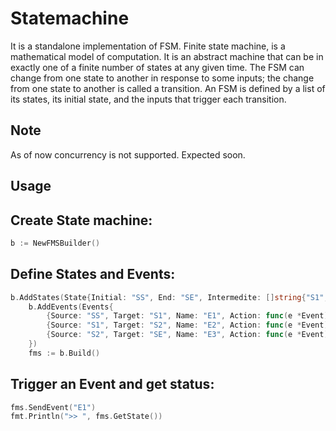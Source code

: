 # Statemachine
It is a standalone implementation of FSM.
Finite state machine, is a mathematical model of computation. It is an abstract machine that can be in exactly one of a finite number of states at any given time. The FSM can change from one state to another in response to some inputs; the change from one state to another is called a transition. An FSM is defined by a list of its states, its initial state, and the inputs that trigger each transition. 

## Note
As of now concurrency is not supported. Expected soon.

## Usage

## Create State machine:
```go
b := NewFMSBuilder()
```

## Define States and Events:
```go
b.AddStates(State{Initial: "SS", End: "SE", Intermedite: []string{"S1","S2","S3"}})
	b.AddEvents(Events{
		{Source: "SS", Target: "S1", Name: "E1", Action: func(e *Event) {}},
		{Source: "S1", Target: "S2", Name: "E2", Action: func(e *Event) {}},
		{Source: "S2", Target: "SE", Name: "E3", Action: func(e *Event) {}},
	})
	fms := b.Build()
```

## Trigger an Event and get status:
```go
fms.SendEvent("E1")
fmt.Println(">> ", fms.GetState())
```
